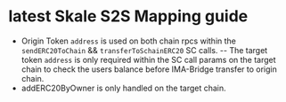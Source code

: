 # latest Skale S2S Mapping guide
- Origin Token ```address``` is used on both chain rpcs within the ```sendERC20ToChain``` && ```transferToSchainERC20``` SC calls. 
-- The target token ```address``` is only required within the SC call params on the target chain to check the users balance before IMA-Bridge transfer to origin chain. 
- addERC20ByOwner is only handled on the target chain. 






 

